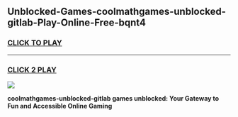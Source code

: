 
## Unblocked-Games-coolmathgames-unblocked-gitlab-Play-Online-Free-bqnt4
<h3>
<a href="https://premium76.site?title=coolmathgames-unblocked-gitlab&ref=26A">CLICK TO PLAY</a></h3>
<hr>

<h3>
<a href="https://premium76.site?title=coolmathgames-unblocked-gitlab&ref=26A">CLICK 2 PLAY</a>
  
</h3>

<a href="https://premium76.site?title=coolmathgames-unblocked-gitlab&ref=26A"><img src="https://clearcache.store/games.png"></a>


**coolmathgames-unblocked-gitlab games unblocked: Your Gateway to Fun and Accessible Online Gaming**
